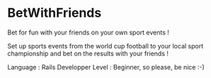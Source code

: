 BetWithFriends
==============

Bet for fun with your friends on your own sport events !

Set up sports events from the world cup football to your local sport championship and bet on the results with your friends !


Language : Rails
Developper Level : Beginner, so please, be nice :-)